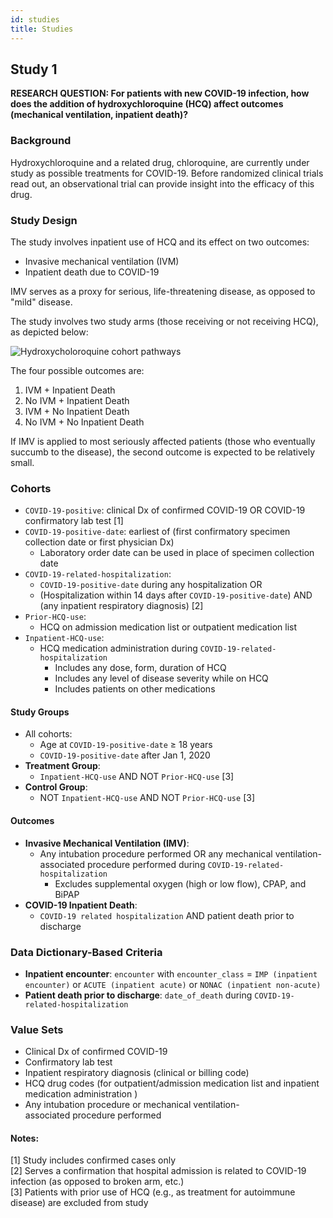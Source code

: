 ```yaml
---
id: studies
title: Studies
---
```


## Study 1

**RESEARCH QUESTION: For patients with new COVID-19 infection, how does the addition of hydroxychloroquine (HCQ) affect outcomes (mechanical ventilation, inpatient death)?**

### Background

Hydroxychloroquine and a related drug, chloroquine, are currently under study as possible treatments for COVID-19. Before randomized clinical trials read out, an observational trial can provide insight into the efficacy of this drug.

### Study Design

The study involves inpatient use of HCQ and its effect on two outcomes:

* Invasive mechanical ventilation (IVM)
* Inpatient death due to COVID-19

IMV serves as a proxy for serious, life-threatening disease, as opposed to "mild" disease.

The study involves two study arms (those receiving or not receiving HCQ), as depicted below:

![Hydroxycholoroquine cohort pathways](img/hydroxy_cohorts.png)

The four possible outcomes are:

1. IVM + Inpatient Death
1. No IVM + Inpatient Death
1. IVM + No Inpatient Death
1. No IVM + No Inpatient Death

If IMV is applied to most seriously affected patients (those who eventually succumb to the disease), the second outcome is expected to be relatively small.

### Cohorts

* `COVID-19-positive`: clinical Dx of confirmed COVID-19 OR COVID-19 confirmatory lab test [1]
* `COVID-19-positive-date`: earliest of (first confirmatory specimen collection date or first physician Dx)
  * Laboratory order date can be used in place of specimen collection date
* `COVID-19-related-hospitalization`:
  * `COVID-19-positive-date` during any hospitalization OR
  * (Hospitalization within 14 days after `COVID-19-positive-date`) AND (any inpatient respiratory diagnosis) [2]
* `Prior-HCQ-use`:
  * HCQ on admission medication list or outpatient medication list
* `Inpatient-HCQ-use`:
  * HCQ medication administration during `COVID-19-related-hospitalization`
    * Includes any dose, form, duration of HCQ
    * Includes any level of disease severity while on HCQ
    * Includes patients on other medications

#### Study Groups

* All cohorts:
  * Age at `COVID-19-positive-date` ≥ 18 years
  * `COVID-19-positive-date` after Jan 1, 2020
* **Treatment Group**:
  * `Inpatient-HCQ-use` AND NOT `Prior-HCQ-use` [3]
* **Control Group**:
  * NOT `Inpatient-HCQ-use` AND NOT `Prior-HCQ-use` [3]

#### Outcomes

* **Invasive Mechanical Ventilation (IMV)**:
  * Any intubation procedure performed OR any mechanical ventilation-associated procedure performed during `COVID-19-related-hospitalization`
    * Excludes supplemental oxygen (high or low flow), CPAP, and BiPAP
* **COVID-19 Inpatient Death**:
  * `COVID-19 related hospitalization` AND patient death prior to discharge

### Data Dictionary-Based Criteria

* **Inpatient encounter**:  `encounter` with `encounter_class` = `IMP (inpatient encounter)` or `ACUTE (inpatient acute)` or `NONAC (inpatient non-acute)`
* **Patient death prior to discharge**: `date_of_death` during `COVID-19-related-hospitalization`

### Value Sets

* Clinical Dx of confirmed COVID-19
* Confirmatory lab test
* Inpatient respiratory diagnosis (clinical or billing code)
* HCQ drug codes (for outpatient/admission medication list and inpatient medication administration )
* Any intubation procedure or mechanical ventilation-associated procedure performed

#### Notes:

[1] Study includes confirmed cases only<br/>
[2] Serves a confirmation that hospital admission is related to COVID-19 infection (as opposed to broken arm, etc.)<br/>
[3] Patients with prior use of HCQ (e.g., as treatment for autoimmune disease) are excluded from study
